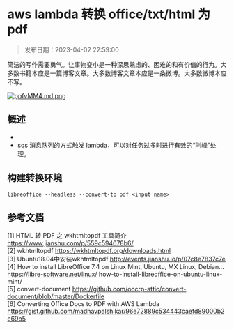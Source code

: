 # aws lambda 转换 office/txt/html 为 pdf

> 发布日期：2023-04-02 22:59:00

简洁的写作需要勇气。让事物变小是一种深思熟虑的、困难的和有价值的行为。大多数书籍本应是一篇博客文章。大多数博客文章本应是一条微博。大多数微博本应不写。

[![ppfvMM4.md.png](https://s1.ax1x.com/2023/04/03/ppfvMM4.md.png)](https://imgse.com/i/ppfvMM4)

## 概述

- 
- sqs 消息队列的方式触发 lambda，可以对任务过多时进行有效的“削峰”处理。

## 构建转换环境


```
libreoffice --headless --convert-to pdf <input name>
```

## 参考文档
[1] HTML 转 PDF 之 wkhtmltopdf 工具简介 https://www.jianshu.com/p/559c594678b6/  
[2] wkhtmltopdf https://wkhtmltopdf.org/downloads.html  
[3] Ubuntu18.04中安装wkhtmltopdf http://events.jianshu.io/p/07c8e7837c7e  
[4] How to install LibreOffice 7.4 on Linux Mint, Ubuntu, MX Linux, Debian… https://libre-software.net/linux/  how-to-install-libreoffice-on-ubuntu-linux-mint/  
[5] convert-document https://github.com/occrp-attic/convert-document/blob/master/Dockerfile  
[6] Converting Office Docs to PDF with AWS Lambda https://gist.github.com/madhavpalshikar/96e72889c534443caefd89000b2e69b5  
